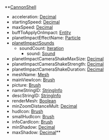 **[CannonShell](VanillaCannonShell.md)
  * acceleration: [Decimal](Decimal.md)
  * startingSpeed: [Decimal](Decimal.md)
  * maxSpeed: [Decimal](Decimal.md)
  * buffToApplyOnImpact: [Entity](Entity.md)
  * planetImpactEffectName: [Particle](Particle.md)
  * [planetImpactSounds](VanillaplanetImpactSounds.md)
    * soundCount: [Iteration](Iteration.md)
      * sound: [Sound](Sound.md)
  * planetImpactCameraShakeMaxSize: [Decimal](Decimal.md)
  * planetImpactCameraShakeStrength: [Decimal](Decimal.md)
  * planetImpactCameraShakeDuration: [Decimal](Decimal.md)
  * meshName: [Mesh](Mesh.md)
  * mainViewIcon: [Brush](Brush.md)
  * picture: [Brush](Brush.md)
  * nameStringID: [StringInfo](StringInfo.md)
  * descStringID: [StringInfo](StringInfo.md)
  * renderMesh: [Boolean](Boolean.md)
  * minZoomDistanceMult: [Decimal](Decimal.md)
  * hudIcon: [Brush](Brush.md)
  * smallHudIcon: [Brush](Brush.md)
  * infoCardIcon: [Brush](Brush.md)
  * minShadow: [Decimal](Decimal.md)
  * maxShadow: [Decimal](Decimal.md)**
